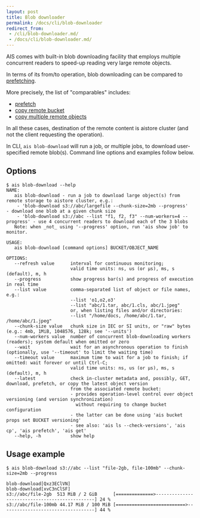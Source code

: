```yaml
---
layout: post
title: Blob downloader
permalink: /docs/cli/blob-downloader
redirect_from:
 - /cli/blob-downloader.md/
 - /docs/cli/blob-downloader.md/
---
```


AIS comes with built-in blob downloading facility that employs multiple concurrent readers to speed-up reading very large remote objects.

In terms of its from/to operation, blob downloading can be compared to [prefetching](/docs/cli/object.md#prefetch-objects).

More precisely, the list of "comparables" includes:
* [prefetch](/docs/cli/object.md#prefetch-objects)
* [copy remote bucket](/docs/cli/bucket.md#copy-bucket)
* [copy multiple remote objects](/docs/cli/bucket.md#copy-multiple-objects)

In all these cases, destination of the remote content is aistore cluster (and not the client requesting the operation).

In CLI, `ais blob-download` will run a job, or multiple jobs, to download user-specified remote blob(s). Command line options and examples follow below.

## Options

```console
$ ais blob-download --help
NAME:
   ais blob-download - run a job to download large object(s) from remote storage to aistore cluster, e.g.:
    - 'blob-download s3://abc/largefile --chunk-size=2mb --progress'          - download one blob at a given chunk size
    - 'blob-download s3://abc --list "f1, f2, f3" --num-workers=4 --progress' - use 4 concurrent readers to download each of the 3 blobs
   Note: when _not_ using '--progress' option, run 'ais show job' to monitor.

USAGE:
   ais blob-download [command options] BUCKET/OBJECT_NAME

OPTIONS:
   --refresh value      interval for continuous monitoring;
                        valid time units: ns, us (or µs), ms, s (default), m, h
   --progress           show progress bar(s) and progress of execution in real time
   --list value         comma-separated list of object or file names, e.g.:
                        --list 'o1,o2,o3'
                        --list "abc/1.tar, abc/1.cls, abc/1.jpeg"
                        or, when listing files and/or directories:
                        --list "/home/docs, /home/abc/1.tar, /home/abc/1.jpeg"
   --chunk-size value   chunk size in IEC or SI units, or "raw" bytes (e.g.: 4mb, 1MiB, 1048576, 128k; see '--units')
   --num-workers value  number of concurrent blob-downloading workers (readers); system default when omitted or zero
   --wait               wait for an asynchronous operation to finish (optionally, use '--timeout' to limit the waiting time)
   --timeout value      maximum time to wait for a job to finish; if omitted: wait forever or until Ctrl-C;
                        valid time units: ns, us (or µs), ms, s (default), m, h
   --latest             check in-cluster metadata and, possibly, GET, download, prefetch, or copy the latest object version
                        from the associated remote bucket:
                        - provides operation-level control over object versioning (and version synchronization)
                          without requiring to change bucket configuration
                        - the latter can be done using 'ais bucket props set BUCKET versioning'
                        - see also: 'ais ls --check-versions', 'ais cp', 'ais prefetch', 'ais get'
   --help, -h           show help
```

## Usage example

```console
$ ais blob-download s3://abc --list "file-2gb, file-100mb" --chunk-size=2mb --progress

blob-download[Qxz3EClVN]
blob-download[xvC3nClSF]
s3://abc/file-2gb  513 MiB / 2 GiB      [==============>-----------------------------------------------] 24 %
s3://abc/file-100mb 44.17 MiB / 100 MiB [==========================>-----------------------------------] 44 %
```
